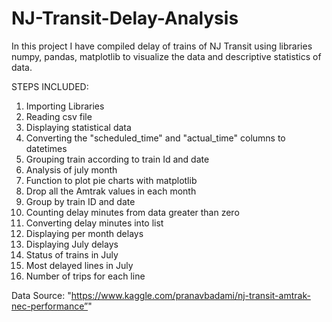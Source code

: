 # NJ-Transit-Delay-Analysis

In this project I have compiled delay of trains of NJ Transit using libraries numpy, pandas, matplotlib to visualize the data and descriptive statistics of data.

STEPS INCLUDED:

1. Importing Libraries</br>
2. Reading csv file</br> 
3. Displaying statistical data </br>
4. Converting the "scheduled_time" and "actual_time" columns to datetimes</br>
5. Grouping train according to train Id and date</br> 
6. Analysis of july month</br>
7. Function to plot pie charts with matplotlib  </br> 
8. Drop all the Amtrak values in each month </br>  
9. Group by train ID and date </br>
10. Counting delay minutes from data greater than zero </br>
11. Converting delay minutes into list </br>
12. Displaying per month delays </br>
13. Displaying July delays </br>
14. Status of trains in July </br>
15. Most delayed lines in July </br>
16. Number of trips for each line </br>

Data Source: "https://www.kaggle.com/pranavbadami/nj-transit-amtrak-nec-performance”"
